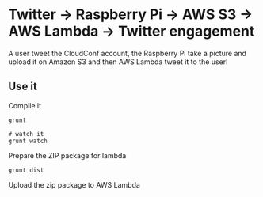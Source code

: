 # Twitter -> Raspberry Pi -> AWS S3 -> AWS Lambda -> Twitter engagement

A user tweet the CloudConf account, the Raspberry Pi take a picture and upload it
on Amazon S3 and then AWS Lambda tweet it to the user!

## Use it

Compile it

```
grunt

# watch it
grunt watch
```

Prepare the ZIP package for lambda

```
grunt dist
```

Upload the zip package to AWS Lambda

